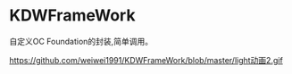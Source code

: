 # KDWFrameWork
自定义OC Foundation的封装,简单调用。

https://github.com/weiwei1991/KDWFrameWork/blob/master/light动画2.gif

